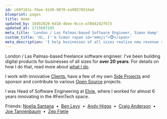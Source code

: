 ```yaml
---
id: c69f163c-f6ee-4149-9870-ea98570534a8
blueprint: pages
title: Home
updated_by: 104b2029-6d10-4bee-9cce-a70842d2f673
updated_at: 1715697193
meta_title: 'London / Las Palmas-based Software Engineer, Simon Hamp'
custom_title: 'Hi, I''m Simon <span id="emoji">🐵</span>'
meta_description: 'I help businesses of all sizes realise new revenue streams, efficiency improvements and growth through digital products.'
---
```

<script>
    setInterval(function() {
        let emojis = ['🐵', '🙈', '🙉', '🙊', '🐒', '😂'];
        document.getElementById('emoji').innerHTML = emojis[Math.floor(Math.random() * emojis.length)];
    }, 1000);
</script>

London / Las Palmas-based freelance software engineer. I've been building digital products for businesses of all sizes for **over 20 years**. For details on how I do that, read more about [what I do](/what-i-do).

I work with innovative [Clients](/clients), have a few of my own [Side Projects](/side-projects) and sponsor and contribute to various [Open Source](/open-source) projects.

I was Head of Software Engineering at <a href="https://www.elvie.com" target="_blank">Elvie</a>, where I worked for almost 6 years innovating in the #FemTech space.


<div>
  Friends:
  <a href="https://noeliasantana.co.uk/" target="_blank">Noelia Santana</a>
  &nbsp;&bull;&nbsp;
  <a href="http://www.1by1.co.uk/" target="_blank">Ben Levy</a>
  &nbsp;&bull;&nbsp;
  <a href="https://andyhiggs.uk/" target="_blank">Andy Higgs</a>
  &nbsp;&bull;&nbsp;
  <a href="https://www.intrepidws.com/" target="_blank">Craig Anderson</a>
  &nbsp;&bull;&nbsp;
  <a href="https://joe.codes/" target="_blank">Joe Tannenbaum</a>
  &nbsp;&bull;&nbsp;
  <a href="https://zepfietje.com/" target="_blank">Zep Fietje</a>
</div>